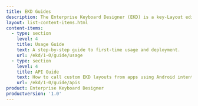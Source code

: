 ```yaml
---
title: EKD Guides
description: The Enterprise Keyboard Designer (EKD) is a key-Layout editor for Windows 7, 8 and 10 with a GUI for creating custom key layouts for Zebra devices. 
layout: list-content-items.html
content-items:
  - type: section
    level: 4
    title: Usage Guide
    text: A step-by-step guide to first-time usage and deployment. 
    url: /ekd/1-0/guide/usage
  - type: section
    level: 4
    title: API Guide
    text: How to call custom EKD layouts from apps using Android intents.  
    url: /ekd/1-0/guide/apis
product: Enterprise Keyboard Designer
productversion: '1.0'
---
```





